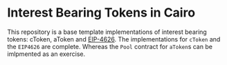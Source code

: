 # Interest Bearing Tokens in Cairo

This repository is a base template implementations of interest bearing tokens: cToken, aToken and [EIP-4626](https://eips.ethereum.org/EIPS/eip-4626). The implementations for `cToken` and the `EIP4626` are complete. Whereas the `Pool` contract for `aToken`s can be imlpmented as an exercise. 